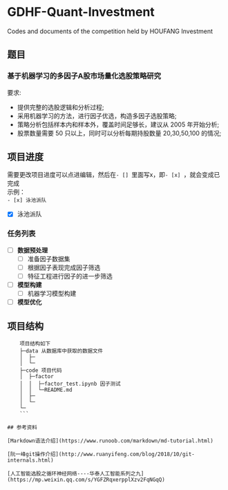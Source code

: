 # GDHF-Quant-Investment
Codes and documents of the competition held by HOUFANG Investment

## 题目

### 基于机器学习的多因子A股市场量化选股策略研究

要求:

- 提供完整的选股逻辑和分析过程;         
- 采用机器学习的方法，进行因子优选，构造多因子选股策略; 
- 策略分析包括样本内和样本外，覆盖时间足够长，建议从 2005 年开始分析;
- 股票数量需要 50 只以上，同时可以分析每期持股数量 20,30,50,100 的情况;

## 项目进度

需要更改项目进度可以点进编辑，然后在`- [] `里面写x，即`- [x] `，就会变成已完成         
示例：                  
`- [x] 泳池派队`
- [x] 泳池派队

### 任务列表
- [ ] **数据预处理**
  - [ ] 准备因子数据集
  - [ ] 根据因子表现完成因子筛选
  - [ ] 特征工程进行因子的进一步筛选
  
- [ ] **模型构建**
  - [ ] 机器学习模型构建
 
- [ ] **模型优化** 

## 项目结构
```
    项目结构如下
    ├─data 从数据库中获取的数据文件
    │  ├─
    │  └─
    ├─code 项目代码
    │  ├─factor
    │  │  ├─factor_test.ipynb 因子测试
    │  │  └─README.md
    │  ├─
    │  └─
    └─
    ```

## 参考资料

[Markdown语法介绍](https://www.runoob.com/markdown/md-tutorial.html)      

[阮一峰git操作介绍](http://www.ruanyifeng.com/blog/2018/10/git-internals.html)      

[人工智能选股之循环神经网络----华泰人工智能系列之九](https://mp.weixin.qq.com/s/YGFZRqxerpplXzv2FqNGqQ)

